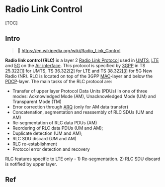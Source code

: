 # Radio Link Control

[TOC]



## Intro

> :link: https://en.wikipedia.org/wiki/Radio_Link_Control

**Radio link control (RLC)** is a layer 2 [Radio Link Protocol](https://en.wikipedia.org/wiki/Radio_Link_Protocol) used in [UMTS](https://en.wikipedia.org/wiki/UMTS), [LTE](https://en.wikipedia.org/wiki/LTE_(telecommunication)) and [5G](https://en.wikipedia.org/wiki/5G) on the [Air interface](https://en.wikipedia.org/wiki/Air_interface). This protocol is specified by [3GPP](https://en.wikipedia.org/wiki/3GPP) in TS 25.322[[1\]](https://en.wikipedia.org/wiki/Radio_Link_Control#cite_note-1) for UMTS, TS 36.322[[2\]](https://en.wikipedia.org/wiki/Radio_Link_Control#cite_note-2) for LTE and TS 38.322[[3\]](https://en.wikipedia.org/wiki/Radio_Link_Control#cite_note-3) for 5G New Radio (NR). RLC is located on top of the 3GPP [MAC](https://en.wikipedia.org/wiki/Media_access_control)-layer and below the [PDCP](https://en.wikipedia.org/wiki/PDCP)-layer. The main tasks of the RLC protocol are:

- Transfer of upper layer Protocol Data Units (PDUs) in one of three modes: Acknowledged Mode (AM), Unacknowledged Mode (UM) and Transparent Mode (TM)
- Error correction through [ARQ](https://en.wikipedia.org/wiki/Automatic_repeat_request) (only for AM data transfer)
- Concatenation, segmentation and reassembly of RLC SDUs (UM and AM)
- Re-segmentation of RLC data PDUs (AM)
- Reordering of RLC data PDUs (UM and AM);
- Duplicate detection (UM and AM);
- RLC SDU discard (UM and AM)
- RLC re-establishment
- Protocol error detection and recovery

RLC features specific to LTE only - 1) Re-segmentation. 2) RLC SDU discard is notified by upper layer.



## Ref

